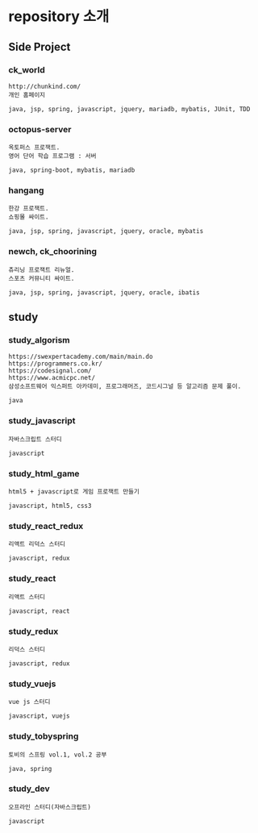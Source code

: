 # repository 소개

## Side Project

### ck_world
```
http://chunkind.com/
개인 홈페이지

java, jsp, spring, javascript, jquery, mariadb, mybatis, JUnit, TDD
```

### octopus-server
```
옥토퍼스 프로잭트.
영어 단어 학습 프로그램 : 서버

java, spring-boot, mybatis, mariadb
```

### hangang
```
한강 프로잭트.
쇼핑몰 싸이트.

java, jsp, spring, javascript, jquery, oracle, mybatis
```

### newch, ck_choorining
```
츄리닝 프로잭트 리뉴얼.
스포츠 커뮤니티 싸이트.

java, jsp, spring, javascript, jquery, oracle, ibatis
```

## study

### study_algorism
```
https://swexpertacademy.com/main/main.do
https://programmers.co.kr/
https://codesignal.com/
https://www.acmicpc.net/
삼성소프트웨어 익스퍼트 아카데미, 프로그래머즈, 코드시그널 등 알고리즘 문제 풀이.

java
```

### study_javascript
```
자바스크립트 스터디

javascript
```

### study_html_game
```
html5 + javascript로 게임 프로잭트 만들기

javascript, html5, css3
```

### study_react_redux
```
리액트 리덕스 스터디

javascript, redux
```

### study_react
```
리액트 스터디

javascript, react
```

### study_redux
```
리덕스 스터디

javascript, redux
```

### study_vuejs
```
vue js 스터디

javascript, vuejs
```

### study_tobyspring
```
토비의 스프링 vol.1, vol.2 공부

java, spring
```

### study_dev
```
오프라인 스터디(자바스크립트)

javascript
```
